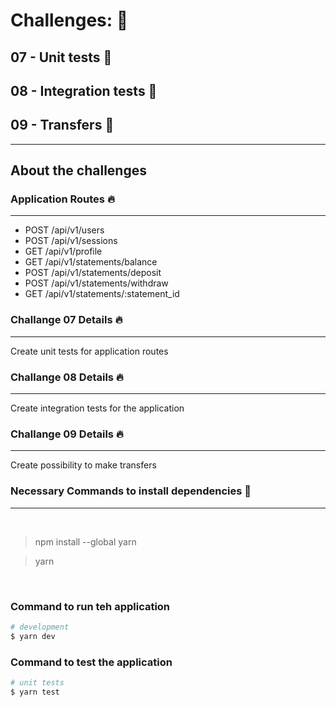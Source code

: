 # Challenges: 📌
## 07 - Unit tests 🚀
## 08 - Integration tests 🚀
## 09 - Transfers 🚀
---

## About the challenges

### Application Routes 🔥
---

* POST /api/v1/users
* POST /api/v1/sessions
* GET /api/v1/profile
* GET /api/v1/statements/balance
* POST /api/v1/statements/deposit
* POST /api/v1/statements/withdraw
* GET /api/v1/statements/:statement_id


### Challange 07 Details 🔥
---

Create unit tests for application routes

### Challange 08 Details 🔥
---

Create integration tests for the application

### Challange 09 Details 🔥
---

Create possibility to make transfers

### Necessary Commands to install dependencies 📌
---

<br>

> npm install --global yarn

> yarn


<br>

### Command to run teh application

```bash
# development
$ yarn dev
```

### Command to test the application

```bash
# unit tests
$ yarn test
